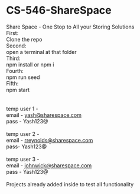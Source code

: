 # CS-546-ShareSpace
Share Space - One Stop to All your Storing Solutions <br />
First:<br />
Clone the repo <br />
Second:<br />
open a terminal at that folder <br />
Third:<br />
npm install or npm i <br />
Fourth:<br />
npm run seed <br />
Fifth:<br />
npm start<br />
<br /><br />
temp user 1 - <br />
email - yash@sharespace.com <br />
pass - Yash123@ <br />
<br />
temp user 2 -<br />
email - rreynolds@sharespace.com <br />
pass- Yash123@ <br />
<br />
temp user 3 - <br />
email - johnwick@sharespace.com<br />
pass - Yash123@ <br />
<br />
Projects already added inside to test all functionality <br />
